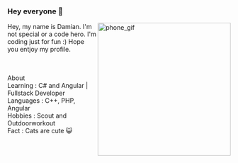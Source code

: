 ### Hey everyone 👋
<img align="right" src="https://media.tenor.com/images/c50ca435dffdb837914e7cb32c1e7edf/tenor.gif" alt="phone_gif" width="auto" height="300">

Hey, my name is Damian. I'm not special or a code hero. I'm coding just for fun :) Hope you entjoy my profile.


<br><br>
About <br>
 Learning : C# and Angular | Fullstack Developer <br>
 Languages : C++, PHP, Angular <br>
 Hobbies : Scout and Outdoorworkout<br>
 Fact : Cats are cute 😺<br>
 
 
